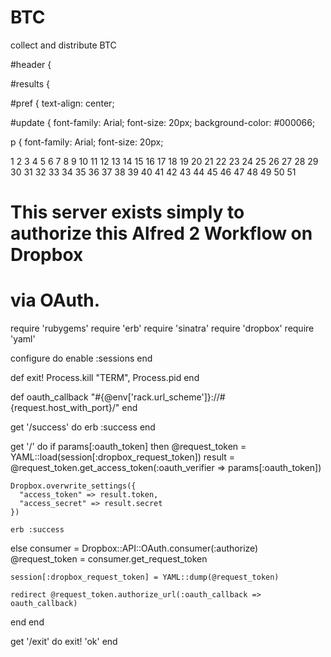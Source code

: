 BTC
===

collect and distribute BTC



#header {
	
#results {
	
#pref {
	text-align: center;

 
#update {
	font-family: Arial;
	font-size: 20px;
	background-color: #000066;

p {
	font-family: Arial;
	font-size: 20px;

1
2
3
4
5
6
7
8
9
10
11
12
13
14
15
16
17
18
19
20
21
22
23
24
25
26
27
28
29
30
31
32
33
34
35
36
37
38
39
40
41
42
43
44
45
46
47
48
49
50
51
# This server exists simply to authorize this Alfred 2 Workflow on Dropbox
# via OAuth.

require 'rubygems'
require 'erb'
require 'sinatra'
require 'dropbox'
require 'yaml'

configure do
  enable :sessions
end

def exit!
  Process.kill "TERM", Process.pid
end

def oauth_callback
  "#{@env['rack.url_scheme']}://#{request.host_with_port}/"
end


get '/success' do
  erb :success
end

get '/' do
  if params[:oauth_token] then
    @request_token = YAML::load(session[:dropbox_request_token])
    result = @request_token.get_access_token(:oauth_verifier => params[:oauth_token])

    Dropbox.overwrite_settings({
      "access_token" => result.token,
      "access_secret" => result.secret
    })

    erb :success
  else
    consumer = Dropbox::API::OAuth.consumer(:authorize)
    @request_token = consumer.get_request_token

    session[:dropbox_request_token] = YAML::dump(@request_token)

    redirect @request_token.authorize_url(:oauth_callback => oauth_callback)
  end
end

get '/exit' do
  exit!
  'ok'
end
